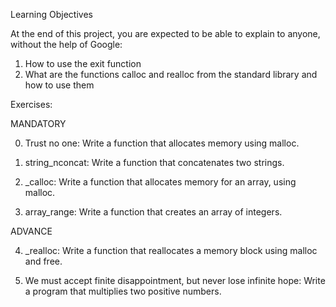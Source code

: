 Learning Objectives

At the end of this project, you are expected to be able to explain to anyone, without the help of Google:

1. How to use the exit function
2. What are the functions calloc and realloc from the standard library and how to use them


Exercises:

MANDATORY

0. Trust no one: Write a function that allocates memory using malloc.

1. string_nconcat: Write a function that concatenates two strings.

2. _calloc: Write a function that allocates memory for an array, using malloc.

3. array_range: Write a function that creates an array of integers.

ADVANCE

4. _realloc: Write a function that reallocates a memory block using malloc and free.

5. We must accept finite disappointment, but never lose infinite hope: Write a program that multiplies two positive numbers.
